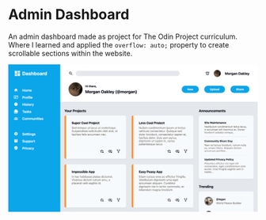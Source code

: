 # Admin Dashboard

An admin dashboard made as project for The Odin Project curriculum. Where I learned and applied the ```overflow: auto;``` property to create scrollable sections within the website. 

![](/images/final-results.png)
